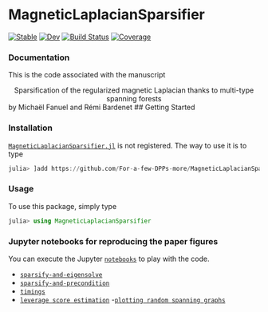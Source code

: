 # MagneticLaplacianSparsifier

[![Stable](https://img.shields.io/badge/docs-stable-blue.svg)](https://For-a-few-DPPs-more.github.io/MagneticLaplacianSparsifier.jl/stable)
[![Dev](https://img.shields.io/badge/docs-dev-blue.svg)](https://For-a-few-DPPs-more.github.io/MagneticLaplacianSparsifier.jl/dev)
[![Build Status](https://github.com/For-a-few-DPPs-more/MagneticLaplacianSparsifier.jl/actions/workflows/CI.yml/badge.svg?branch=main)](https://github.com/For-a-few-DPPs-more/MagneticLaplacianSparsifier.jl/actions/workflows/CI.yml?query=branch%3Amain)
[![Coverage](https://codecov.io/gh/For-a-few-DPPs-more/MagneticLaplacianSparsifier.jl/branch/main/graph/badge.svg)](https://codecov.io/gh/For-a-few-DPPs-more/MagneticLaplacianSparsifier.jl)

### Documentation
This is the code associated with the manuscript 
<center>
Sparsification of the regularized magnetic Laplacian  thanks to multi-type spanning forests
</center>
by Michaël Fanuel and Rémi Bardenet
## Getting Started

### Installation

[`MagneticLaplacianSparsifier.jl`](https://github.com/For-a-few-DPPs-more/MagneticLaplacianSparsifier.jl) is not registered.
The way to use it is to type

```julia
julia> ]add https://github.com/For-a-few-DPPs-more/MagneticLaplacianSparsifier.jl
```

### Usage

To use this package, simply type

```julia
julia> using MagneticLaplacianSparsifier
```

### Jupyter notebooks for reproducing the paper figures

You can execute the Jupyter [`notebooks`](https://github.com/guilgautier/PartialRejectionSampling.jl/blob/master/notebooks) to play with the code.

- [`sparsify-and-eigensolve`](https://github.com/guilgautier/PartialRejectionSampling.jl/blob/master/notebooks/syncrank.ipynb)
- [`sparsify-and-precondition`](https://github.com/guilgautier/PartialRejectionSampling.jl/blob/master/notebooks/preconditioning.ipynb)
- [`timings`](https://github.com/guilgautier/PartialRejectionSampling.jl/blob/master/notebooks/timings.ipynb)
- [`leverage score estimation`](https://github.com/guilgautier/PartialRejectionSampling.jl/blob/master/notebooks/demo_lev_scores.ipynb)
-[`plotting random spanning graphs`](https://github.com/guilgautier/PartialRejectionSampling.jl/blob/master/notebooks/plots.ipynb)

